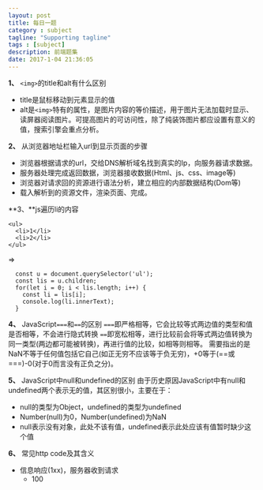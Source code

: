 ```yaml
---
layout: post
title: 每日一题
category : subject
tagline: "Supporting tagline"
tags : [subject]
description: 前端题集
date: 2017-1-04 21:36:05
---
```


**1、** `<img>`的title和alt有什么区别

- title是鼠标移动到元素显示的值
- alt是`<img>`特有的属性，是图片内容的等价描述，用于图片无法加载时显示、读屏器阅读图片。可提高图片的可访问性，除了纯装饰图片都应设置有意义的值，搜索引擎会重点分析。

**2、** 从浏览器地址栏输入url到显示页面的步骤

- 浏览器根据请求的url，交给DNS解析域名找到真实的Ip，向服务器请求数据。
- 服务器处理完成返回数据，浏览器接收数据(Html、js、css、image等)
- 浏览器对请求回的资源进行语法分析，建立相应的内部数据结构(Dom等)
- 载入解析到的资源文件，渲染页面、完成。


**3、**js遍历li的内容
```
<ul>
  <li>1</li>
  <li>2</li>
</ul>
```
=>
```
  const u = document.querySelector('ul');
  const lis = u.children;
  for(let i = 0; i < lis.length; i++) {
    const li = lis[i];
    console.log(li.innerText);
  }
```
**4、** JavaScript`===`和`==`的区别
`===`即严格相等，它会比较等式两边值的类型和值是否相等，不会进行隐式转换
`==`即宽松相等，进行比较前会将等式两边值转换为同一类型(两边都可能被转换)，再进行值的比较，如相等则相等。
需要指出的是NaN不等于任何值包括它自己(如正无穷不应该等于负无穷)，+0等于(==或===)-0(对于0而言没有正负之分)。


**5、** JavaScript中null和undefined的区别
由于历史原因JavaScript中有null和undefined两个表示无的值，其区别很小，主要在于：
- null的类型为Object，undefined的类型为undefined
- Number(null)为0，Number(undefined)为NaN
- null表示没有对象，此处不该有值，undefined表示此处应该有值暂时缺少这个值

**6、** 常见http code及其含义
- 信息响应(1xx)，服务器收到请求
  - 100 
